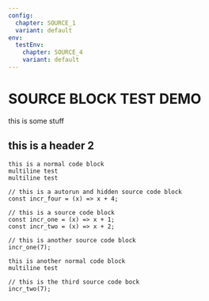 ```yaml
---
config:
  chapter: SOURCE_1
  variant: default
env:
  testEnv:
    chapter: SOURCE_4
    variant: default
---
```


# SOURCE BLOCK TEST DEMO
this is some stuff

## this is a header 2

```
this is a normal code block
multiline test
multiline test
```

```source-autorun-hidden
// this is a autorun and hidden source code block
const incr_four = (x) => x + 4;
```

```source
// this is a source code block
const incr_one = (x) => x + 1;
const incr_two = (x) => x + 2;
```

```source
// this is another source code block
incr_one(7);
```

```
this is another normal code block
multiline test
```

```source
// this is the third source code bock
incr_two(7);
```
